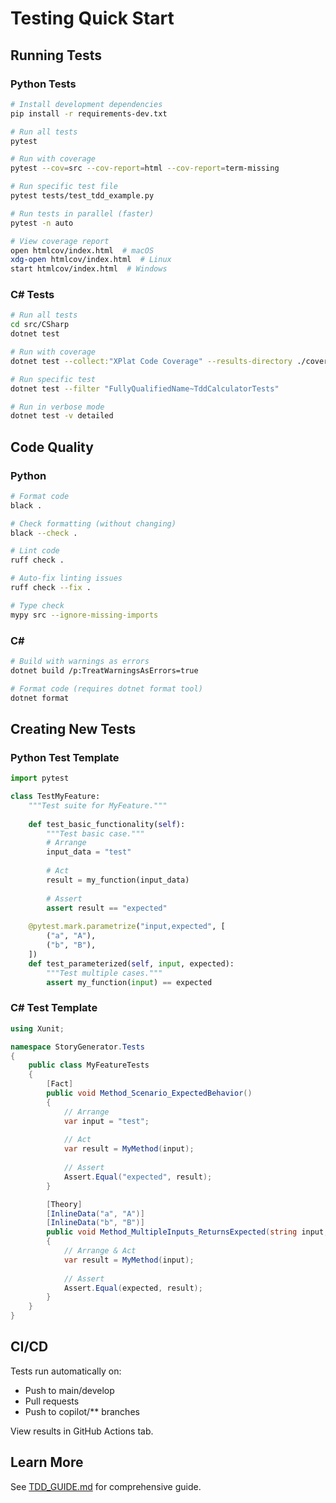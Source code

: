 # Testing Quick Start

## Running Tests

### Python Tests

```bash
# Install development dependencies
pip install -r requirements-dev.txt

# Run all tests
pytest

# Run with coverage
pytest --cov=src --cov-report=html --cov-report=term-missing

# Run specific test file
pytest tests/test_tdd_example.py

# Run tests in parallel (faster)
pytest -n auto

# View coverage report
open htmlcov/index.html  # macOS
xdg-open htmlcov/index.html  # Linux
start htmlcov/index.html  # Windows
```

### C# Tests

```bash
# Run all tests
cd src/CSharp
dotnet test

# Run with coverage
dotnet test --collect:"XPlat Code Coverage" --results-directory ./coverage

# Run specific test
dotnet test --filter "FullyQualifiedName~TddCalculatorTests"

# Run in verbose mode
dotnet test -v detailed
```

## Code Quality

### Python

```bash
# Format code
black .

# Check formatting (without changing)
black --check .

# Lint code
ruff check .

# Auto-fix linting issues
ruff check --fix .

# Type check
mypy src --ignore-missing-imports
```

### C#

```bash
# Build with warnings as errors
dotnet build /p:TreatWarningsAsErrors=true

# Format code (requires dotnet format tool)
dotnet format
```

## Creating New Tests

### Python Test Template

```python
import pytest

class TestMyFeature:
    """Test suite for MyFeature."""
    
    def test_basic_functionality(self):
        """Test basic case."""
        # Arrange
        input_data = "test"
        
        # Act
        result = my_function(input_data)
        
        # Assert
        assert result == "expected"
    
    @pytest.mark.parametrize("input,expected", [
        ("a", "A"),
        ("b", "B"),
    ])
    def test_parameterized(self, input, expected):
        """Test multiple cases."""
        assert my_function(input) == expected
```

### C# Test Template

```csharp
using Xunit;

namespace StoryGenerator.Tests
{
    public class MyFeatureTests
    {
        [Fact]
        public void Method_Scenario_ExpectedBehavior()
        {
            // Arrange
            var input = "test";
            
            // Act
            var result = MyMethod(input);
            
            // Assert
            Assert.Equal("expected", result);
        }

        [Theory]
        [InlineData("a", "A")]
        [InlineData("b", "B")]
        public void Method_MultipleInputs_ReturnsExpected(string input, string expected)
        {
            // Arrange & Act
            var result = MyMethod(input);
            
            // Assert
            Assert.Equal(expected, result);
        }
    }
}
```

## CI/CD

Tests run automatically on:
- Push to main/develop
- Pull requests
- Push to copilot/** branches

View results in GitHub Actions tab.

## Learn More

See [TDD_GUIDE.md](../docs/TDD_GUIDE.md) for comprehensive guide.
